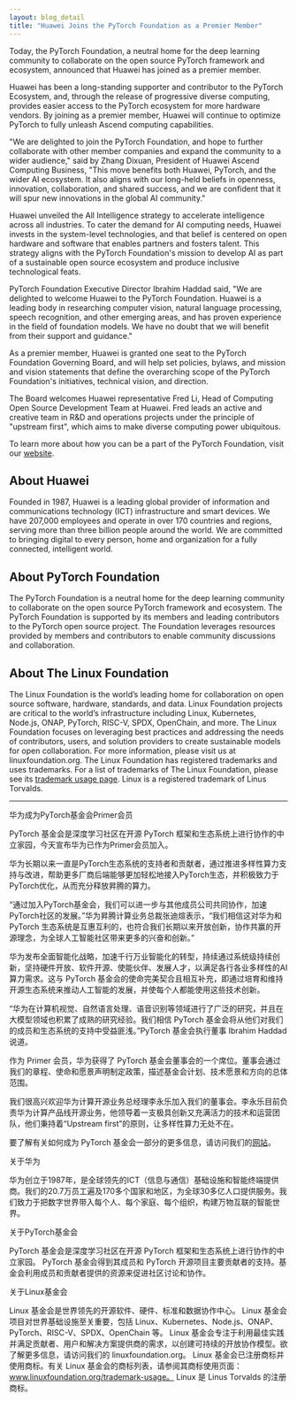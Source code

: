 ```yaml
---
layout: blog_detail
title: "Huawei Joins the PyTorch Foundation as a Premier Member"
---
```


Today, the PyTorch Foundation, a neutral home for the deep learning community to collaborate on the open source PyTorch framework and ecosystem, announced that Huawei has joined as a premier member.

Huawei has been a long-standing supporter and contributor to the PyTorch Ecosystem, and, through the release of progressive diverse computing, provides easier access to the PyTorch ecosystem for more hardware vendors. By joining as a premier member, Huawei will continue to optimize PyTorch to fully unleash Ascend computing capabilities.

"We are delighted to join the PyTorch Foundation, and hope to further collaborate with other member companies and expand the community to a wider audience," said by Zhang Dixuan, President of Huawei Ascend Computing Business, "This move benefits both Huawei, PyTorch, and the wider AI ecosystem. It also aligns with our long-held beliefs in openness, innovation, collaboration, and shared success, and we are confident that it will spur new innovations in the global AI community."

Huawei unveiled the All Intelligence strategy to accelerate intelligence across all industries. To cater the demand for AI computing needs, Huawei invests in the system-level technologies, and that belief is centered on open hardware and software that enables partners and fosters talent. This strategy aligns with the PyTorch Foundation's mission to develop AI as part of a sustainable open source ecosystem and produce inclusive technological feats.

PyTorch Foundation Executive Director Ibrahim Haddad said, "We are delighted to welcome Huawei to the PyTorch Foundation. Huawei is a leading body in researching computer vision, natural language processing, speech recognition, and other emerging areas, and has proven experience in the field of foundation models. We have no doubt that we will benefit from their support and guidance."

As a premier member, Huawei is granted one seat to the PyTorch Foundation Governing Board, and will help set policies, bylaws, and mission and vision statements that define the overarching scope of the PyTorch Foundation's initiatives, technical vision, and direction.

The Board welcomes Huawei representative Fred Li, Head of Computing Open Source Development Team at Huawei. Fred leads an active and creative team in R&D and operations projects under the principle of "upstream first", which aims to make diverse computing power ubiquitous.

To learn more about how you can be a part of the PyTorch Foundation, visit our [website](https://pytorch.org/foundation).

## About Huawei

Founded in 1987, Huawei is a leading global provider of information and communications technology (ICT) infrastructure and smart devices. We have 207,000 employees and operate in over 170 countries and regions, serving more than three billion people around the world. We are committed to bringing digital to every person, home and organization for a fully connected, intelligent world.

## About PyTorch Foundation

The PyTorch Foundation is a neutral home for the deep learning community to collaborate on the open source PyTorch framework and ecosystem. The PyTorch Foundation is supported by its members and leading contributors to the PyTorch open source project. The Foundation leverages resources provided by members and contributors to enable community discussions and collaboration.

## About The Linux Foundation

The Linux Foundation is the world’s leading home for collaboration on open source software, hardware, standards, and data. Linux Foundation projects are critical to the world’s infrastructure including Linux, Kubernetes, Node.js, ONAP, PyTorch, RISC-V, SPDX, OpenChain, and more. The Linux Foundation focuses on leveraging best practices and addressing the needs of contributors, users, and solution providers to create sustainable models for open collaboration. For more information, please visit us at linuxfoundation.org. The Linux Foundation has registered trademarks and uses trademarks. For a list of trademarks of The Linux Foundation, please see its [trademark usage page](https://www.linuxfoundation.org/legal/trademark-usage). Linux is a registered trademark of Linus Torvalds.

<hr class="mt-5 mb-5" />

华为成为PyTorch基金会Primer会员

PyTorch 基金会是深度学习社区在开源 PyTorch 框架和生态系统上进行协作的中立家园，今天宣布华为已作为Primer会员加入。

华为长期以来一直是PyTorch生态系统的支持者和贡献者，通过推进多样性算力支持与改进，帮助更多厂商后端能够更加轻松地接入PyTorch生态，并积极致力于PyTorch优化，从而充分释放昇腾的算力。

“通过加入PyTorch基金会，我们可以进一步与其他成员公司共同协作，加速PyTorch社区的发展。”华为昇腾计算业务总裁张迪煊表示，“我们相信这对华为和 PyTorch 生态系统是互惠互利的，也符合我们长期以来开放创新，协作共赢的开源理念，为全球人工智能社区带来更多的兴奋和创新。”

华为发布全面智能化战略，加速千行万业智能化的转型，持续通过系统级持续创新，坚持硬件开放、软件开源、使能伙伴、发展人才，以满足各行各业多样性的AI算力需求。这与 PyTorch 基金会的使命完美契合且相互补充，即通过培育和维持开源生态系统来推动人工智能的发展，并使每个人都能使用这些技术创新。

“华为在计算机视觉、自然语言处理、语音识别等领域进行了广泛的研究，并且在大模型领域也积累了成熟的研究经验。我们相信 PyTorch 基金会将从他们对我们的成员和生态系统的支持中受益匪浅。”PyTorch 基金会执行董事 Ibrahim Haddad 说道。

作为 Primer 会员，华为获得了 PyTorch 基金会董事会的一个席位。董事会通过我们的章程、使命和愿景声明制定政策，描述基金会计划、技术愿景和方向的总体范围。

我们很高兴欢迎华为计算开源业务总经理李永乐加入我们的董事会。李永乐目前负责华为计算产品线开源业务，他领导着一支极具创新又充满活力的技术和运营团队，他们秉持着“Upstream first”的原则，让多样性算力无处不在。

要了解有关如何成为 PyTorch 基金会一部分的更多信息，请访问我们的[网站](https://pytorch.org/foundation)。

关于华为

华为创立于1987年，是全球领先的ICT（信息与通信）基础设施和智能终端提供商。我们的20.7万员工遍及170多个国家和地区，为全球30多亿人口提供服务。我们致力于把数字世界带入每个人、每个家庭、每个组织，构建万物互联的智能世界。

关于PyTorch基金会

PyTorch 基金会是深度学习社区在开源 PyTorch 框架和生态系统上进行协作的中立家园。 PyTorch 基金会得到其成员和 PyTorch 开源项目主要贡献者的支持。基金会利用成员和贡献者提供的资源来促进社区讨论和协作。

关于Linux基金会

Linux 基金会是世界领先的开源软件、硬件、标准和数据协作中心。 Linux 基金会项目对世界基础设施至关重要，包括 Linux、Kubernetes、Node.js、ONAP、PyTorch、RISC-V、SPDX、OpenChain 等。 Linux 基金会专注于利用最佳实践并满足贡献者、用户和解决方案提供商的需求，以创建可持续的开放协作模型。欲了解更多信息，请访问我们的 linuxfoundation.org。 Linux 基金会已注册商标并使用商标。有关 Linux 基金会的商标列表，请参阅其商标使用页面：www.linuxfoundation.org/trademark-usage。 Linux 是 Linus Torvalds 的注册商标。